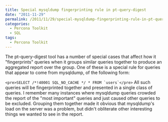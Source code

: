 ```yaml
---
title: Special mysqldump fingerprinting rule in pt-query-digest
date: "2011-11-29"
permalink: /2011/11/29/special-mysqldump-fingerprinting-rule-in-pt-query-digest/
categories:
  - Percona Toolkit
  - SQL
tags:
  - Percona Toolkit
---
```

The pt-query-digest tool has a number of special cases that affect how it "fingerprints" queries when it groups similar queries together to produce an aggregated report over the group. One of these is a special rule for queries that appear to come from mysqldump, of the following form:

``<pre>SELECT /*!40001 SQL_NO_CACHE */ * FROM `users`</pre>`` 
All such queries will be fingerprinted together and presented in a single class of queries. I remember many instances where mysqldump queries crowded the report of the "most important" queries and just caused other queries to be excluded. Grouping them together made it obvious that mysqldump's load on the server was a problem, but didn't obliterate other interesting things we wanted to see in the report.
